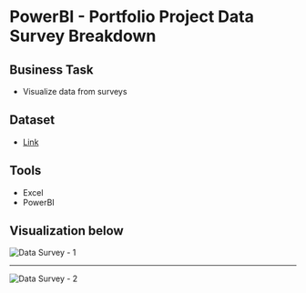 # PowerBI - Portfolio Project Data Survey Breakdown
## Business Task
- Visualize data from surveys 
## Dataset
- [Link](https://github.com/AlexTheAnalyst/Power-BI/blob/main/Power%20BI%20-%20Final%20Project.xlsx)
## Tools
- Excel
- PowerBI
## Visualization below

![Data Survey - 1](https://user-images.githubusercontent.com/31890259/194960318-e05416c2-4ff0-40fc-9c00-cccc2ba807dc.PNG)
<hr>

![Data Survey - 2](https://user-images.githubusercontent.com/31890259/194960326-f6a456aa-3920-4fd8-a8d5-66be9b4ebc42.PNG)
